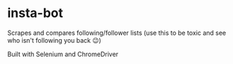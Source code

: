 # insta-bot
Scrapes and compares following/follower lists (use this to be toxic and see who isn't following you back 😉)

Built with Selenium and ChromeDriver

